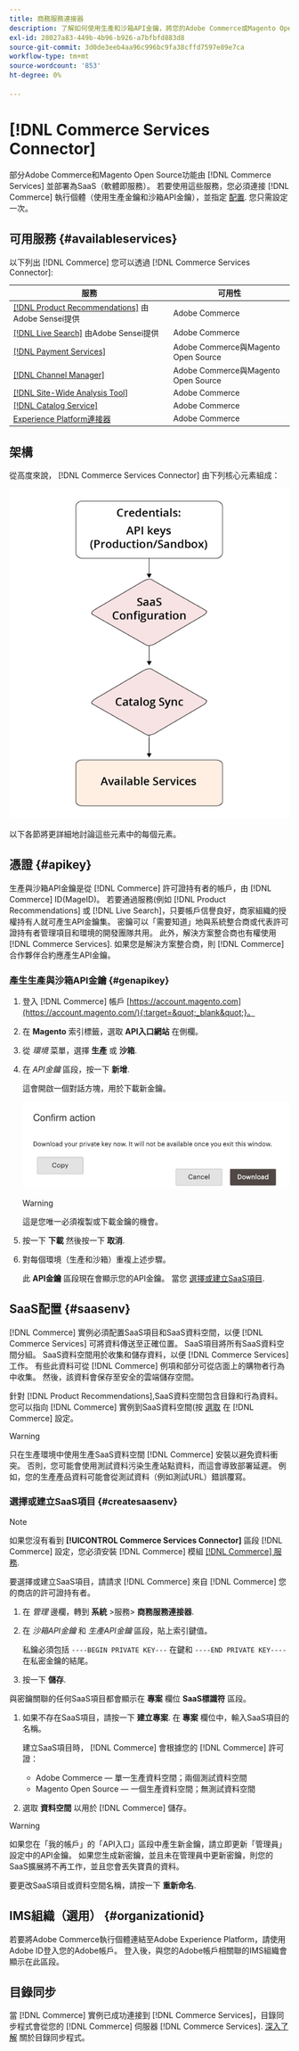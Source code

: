 ```yaml
---
title: 商務服務連接器
description: 了解如何使用生產和沙箱API金鑰，將您的Adobe Commerce或Magento Open Source例項整合至服務。
exl-id: 28027a83-449b-4b96-b926-a7bfbfd883d8
source-git-commit: 3d0de3eeb4aa96c996bc9fa38cffd7597e89e7ca
workflow-type: tm+mt
source-wordcount: '853'
ht-degree: 0%

---
```


# [!DNL Commerce Services Connector]

部分Adobe Commerce和Magento Open Source功能由 [!DNL Commerce Services]  並部署為SaaS（軟體即服務）。 若要使用這些服務，您必須連接 [!DNL Commerce] 執行個體（使用生產金鑰和沙箱API金鑰），並指定 [配置](https://experienceleague.adobe.com/docs/commerce-admin/config/services/saas.html). 您只需設定一次。

## 可用服務 {#availableservices}

以下列出 [!DNL Commerce] 您可以透過 [!DNL Commerce Services Connector]:

| 服務 | 可用性 |
| ---|--- |
| [[!DNL Product Recommendations]](/help/product-recommendations/overview.md) 由Adobe Sensei提供 | Adobe Commerce |
| [[!DNL Live Search]](/help/live-search/overview.md) 由Adobe Sensei提供 | Adobe Commerce |
| [[!DNL Payment Services]](/help/payment-services/overview.md) | Adobe Commerce與Magento Open Source |
| [[!DNL Channel Manager]](https://experienceleague.adobe.com/docs/commerce-channels/channel-manager/intro-to-channel-manager/overview.html) | Adobe Commerce與Magento Open Source |
| [[!DNL Site-Wide Analysis Tool]](https://experienceleague.adobe.com/docs/commerce-operations/tools/site-wide-analysis-tool/intro.html) | Adobe Commerce |
| [[!DNL Catalog Service]](/help/catalog-service/overview.md) | Adobe Commerce |
| [Experience Platform連接器](/help/experience-platform-connector/overview.md) | Adobe Commerce |

## 架構

從高度來說， [!DNL Commerce Services Connector] 由下列核心元素組成：

![商務服務連接器架構](assets/saas-config-sync-workflow.png)

以下各節將更詳細地討論這些元素中的每個元素。

## 憑證 {#apikey}

生產與沙箱API金鑰是從 [!DNL Commerce] 許可證持有者的帳戶，由 [!DNL Commerce] ID(MageID)。 若要通過服務(例如 [!DNL Product Recommendations] 或 [!DNL Live Search]，只要帳戶信譽良好，商家組織的授權持有人就可產生API金鑰集。 密鑰可以「需要知道」地與系統整合商或代表許可證持有者管理項目和環境的開發團隊共用。 此外，解決方案整合商也有權使用 [!DNL Commerce Services]. 如果您是解決方案整合商，則 [!DNL Commerce] 合作夥伴合約應產生API金鑰。

### 產生生產與沙箱API金鑰 {#genapikey}

1. 登入 [!DNL Commerce] 帳戶 [https://account.magento.com](https://account.magento.com/){:target=&quot;_blank&quot;}。

1. 在 **Magento** 索引標籤，選取 **API入口網站** 在側欄。

1. 從 _環境_ 菜單，選擇 **生產** 或 **沙箱**.

1. 在 _API金鑰_ 區段，按一下 **新增**.

   這會開啟一個對話方塊，用於下載新金鑰。

   ![下載私密金鑰](assets/download-api-private-key.png)

   >[!WARNING]
   >
   > 這是您唯一必須複製或下載金鑰的機會。

1. 按一下 **下載** 然後按一下 **取消**.

1. 對每個環境（生產和沙箱）重複上述步驟。

   此 **API金鑰** 區段現在會顯示您的API金鑰。 當您 [選擇或建立SaaS項目](#createsaasenv).

## SaaS配置 {#saasenv}

[!DNL Commerce] 實例必須配置SaaS項目和SaaS資料空間，以便 [!DNL Commerce Services] 可將資料傳送至正確位置。 SaaS項目將所有SaaS資料空間分組。 SaaS資料空間用於收集和儲存資料，以便 [!DNL Commerce Services] 工作。 有些此資料可從 [!DNL Commerce] 例項和部分可從店面上的購物者行為中收集。 然後，該資料會保存至安全的雲端儲存空間。

針對 [!DNL Product Recommendations],SaaS資料空間包含目錄和行為資料。 您可以指向 [!DNL Commerce] 實例到SaaS資料空間(按 [選取](https://docs.magento.com/user-guide/configuration/services/saas.html) 在 [!DNL Commerce] 設定。

>[!WARNING]
>
> 只在生產環境中使用生產SaaS資料空間 [!DNL Commerce] 安裝以避免資料衝突。 否則，您可能會使用測試資料污染生產站點資料，而這會導致部署延遲。 例如，您的生產產品資料可能會從測試資料（例如測試URL）錯誤覆寫。

### 選擇或建立SaaS項目 {#createsaasenv}

>[!NOTE]
>
> 如果您沒有看到 **[!UICONTROL Commerce Services Connector]** 區段 [!DNL Commerce] 設定，您必須安裝 [!DNL Commerce] 模組 [[!DNL Commerce] 服務](#availableservices).

要選擇或建立SaaS項目，請請求 [!DNL Commerce] 來自 [!DNL Commerce] 您的商店的許可證持有者。

1. 在 _管理_ 邊欄，轉到 **系統** >服務> **商務服務連接器**.

1. 在 _沙箱API金鑰_ 和 _生產API金鑰_ 區段，貼上索引鍵值。

   私鑰必須包括 `----BEGIN PRIVATE KEY---` 在鍵和 `----END PRIVATE KEY----` 在私密金鑰的結尾。

1. 按一下 **儲存**.

與密鑰關聯的任何SaaS項目都會顯示在 **專案** 欄位 **SaaS標識符** 區段。

1. 如果不存在SaaS項目，請按一下 **建立專案**. 在 **專案** 欄位中，輸入SaaS項目的名稱。

   建立SaaS項目時， [!DNL Commerce] 會根據您的 [!DNL Commerce] 許可證：
   - Adobe Commerce — 單一生產資料空間；兩個測試資料空間
   - Magento Open Source — 一個生產資料空間；無測試資料空間

1. 選取 **資料空間** 以用於 [!DNL Commerce] 儲存。

>[!WARNING]
>
> 如果您在「我的帳戶」的「API入口」區段中產生新金鑰，請立即更新「管理員」設定中的API金鑰。 如果您生成新密鑰，並且未在管理員中更新密鑰，則您的SaaS擴展將不再工作，並且您會丟失寶貴的資料。

要更改SaaS項目或資料空間名稱，請按一下 **重新命名**.

## IMS組織（選用） {#organizationid}

若要將Adobe Commerce執行個體連結至Adobe Experience Platform，請使用Adobe ID登入您的Adobe帳戶。 登入後，與您的Adobe帳戶相關聯的IMS組織會顯示在此區段。

## 目錄同步

當 [!DNL Commerce] 實例已成功連接到 [!DNL Commerce Services]，目錄同步程式會從您的 [!DNL Commerce] 伺服器 [!DNL Commerce Services]. [深入了解](catalog-sync.md) 關於目錄同步程式。
